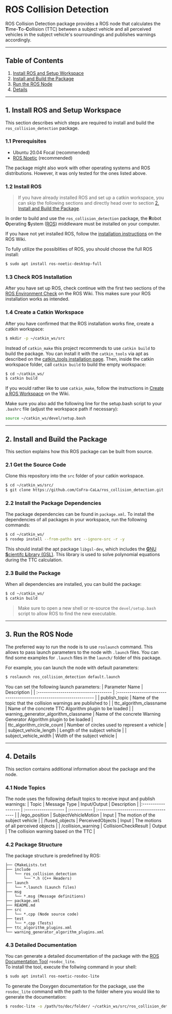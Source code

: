 # ROS Collision Detection

ROS Collision Detection package provides a ROS node that calculates the **T**ime-**T**o-**C**ollision (TTC) between a subject vehicle and all perceived vehicles in the subject vehicle's sourroundings and publishes warnings accordingly.

---

## Table of Contents
1. [Install ROS and Setup Workspace](#1-install-ros-and-setup-workspace)
2. [Install and Build the Package](#2-install-and-build-the-package)
3. [Run the ROS Node](#3-run-the-ros-node)
4. [Details](#4-details)

---

## 1. Install ROS and Setup Workspace
This section describes which steps are required to install and build the `ros_collision_detection` package.

### 1.1 Prerequisites
- Ubuntu 20.04 Focal (recommended)
- [ROS Noetic](http://wiki.ros.org/noetic) (recommended)

The package might also work with other operating systems and ROS distributions. However, it was only tested for the ones listed above.

### 1.2 Install ROS
>If you have already installed ROS and set up a catkin workspace, you can skip the following sections and directly head over to section [2. Install and Build the Package](#2-install-and-build-the-package).

In order to build and use the `ros_collision_detection` package, the **R**obot **O**perating **S**ystem ([ROS](https://www.ros.org)) middleware must be installed on your computer. 

If you have not yet installed ROS, follow the [installation instructions](http://wiki.ros.org/noetic/Installation/Ubuntu) on the ROS Wiki.

To fully utilize the possiblities of ROS, you should choose the full ROS install:

```bash
$ sudo apt install ros-noetic-desktop-full
```

### 1.3 Check ROS Installation

After you have set up ROS, check continue with the first two sections of the [ROS Environment Check](wiki.ros.org/ROS/Tutorials/InstallingandConfiguringROSEnvironment/) on the ROS Wiki. This makes sure your ROS installation works as intended.

### 1.4 Create a Catkin Workspace

After you have confirmed that the ROS installation works fine, create a catkin workspace:

```bash
$ mkdir -p ~/catkin_ws/src
```

Instead of `catkin_make` this project recommends to use `catkin build` to build the package. You can install it with the `catkin_tools` via apt as described on the [catkin_tools installation page](https://catkin-tools.readthedocs.io/en/latest/installing.html#installing-on-ubuntu-with-apt-get). 
 Then, inside the catkin workspace folder, call `catkin build` to build the empty workspace:
```bash
$ cd ~/catkin_ws/
$ catkin build
```

If you would rather like to use `catkin_make`, follow the instructions in [Create a ROS Workspace](http://wiki.ros.org/ROS/Tutorials/InstallingandConfiguringROSEnvironment/#Create_a_ROS_Workspace) on the Wiki.

Make sure you also add the following line for the setup.bash script to your `.bashrc` file (adjust the workspace path if necessary):
```bash
source ~/catkin_ws/devel/setup.bash
```

---

## 2. Install and Build the Package
This section explains how this ROS package can be built from source.

### 2.1 Get the Source Code
Clone this repository into the `src` folder of your catkin workspace.
```bash
$ cd ~/catkin_ws/src/
$ git clone https://github.com/CoFra-CaLa/ros_collision_detection.git
```

### 2.2 Install the Package Dependencies
The package dependencies can be found in `package.xml`. To install the dependencies of all packages in your workspace, run the following commands:
```bash
$ cd ~/catkin_ws/
$ rosdep install --from-paths src --ignore-src -r -y
```
This should install the apt package `libgsl-dev`, which includes the [**G**NU **S**cientifc **L**ibrary (GSL)](https://www.gnu.org/software/gsl/). This library is used to solve polynomial equations during the TTC calculation.

### 2.3 Build the Package
When all dependencies are installed, you can build the package:
```bash
$ cd ~/catkin_ws/
$ catkin build
```

>Make sure to open a new shell or re-source the `devel/setup.bash` script to allow ROS to find the new executable.

---

## 3. Run the ROS Node
The preferred way to run the node is to use `roslaunch` command. This allows to pass launch parameters to the node with `.launch` files. 
You can find some examples for `.launch` files in the `launch/` folder of this package. 

For example, you can launch the node with default parameters:
```bash
$ roslaunch ros_collision_detection default.launch
```

You can set the following launch parameters:
| Parameter Name                        | Description                                                          |
| :------------------------------------ | :------------------------------------------------------------------- |
| publish_topic                         | Name of the topic that the collision warnings are published to       |
| ttc_algorithm_classname               | Name of the concrete TTC Algorithm plugin to be loaded               |
| warning_generator_algorithm_classname | Name of the concrete Warning Generator Algorithm plugin to be loaded |       
| ttc_algorithm_circle_count            | Number of circles used to represent a vehicle                        |
| subject_vehicle_length                | Length of the subject vehicle                                        |
| subject_vehicle_width                 | Width of the subject vehicle                                         |

---

## 4. Details

This section contains additional information about the package and the node.

### 4.1 Node Topics

The node uses the following default topics to receive input and publish warnings:
| Topic              | Message Type         | Input/Output | Description                            |
|:------------------ | :------------------- | :----------- | :------------------------------------- |
| /ego_position      | SubjectVehicleMotion | Input        | The motion of the subject vehicle      |
| /fused_objects     | PerceivedObjects     | Input        | The motions of all perceived objects   |
| /collision_warning | CollisionCheckResult | Output       | The collision warning based on the TTC |

### 4.2 Package Structure

The package structure is predefined by ROS:

```
├── CMakeLists.txt
├── include
│   └── ros_collision_detection
│       └── *.h (C++ Headers)
├── launch
│   └── *.launch (Launch files)
├── msg
│   └── *.msg (Message definitions)
├── package.xml
├── README.md
├── src
│   └── *.cpp (Node source code)
├── test
│   └── *.cpp (Tests)
├── ttc_algorithm_plugins.xml
└── warning_generator_algorithm_plugins.xml
```

### 4.3 Detailed Documentation

You can generate a detailed documentation of the package with the [ROS Documentation Tool](http://wiki.ros.org/rosdoc_lite) `rosdoc_lite`.  
To install the tool, execute the follwing command in your shell:

```bash
$ sudo apt install ros-noetic-rosdoc-lite
```

To generate the Doxygen documentation for the package, use the `rosdoc_lite` command with the path to the folder where you would like to generate the documentation:

```bash
$ rosdoc-lite -o /path/to/doc/folder/ ~/catkin_ws/src/ros_collision_detection
```